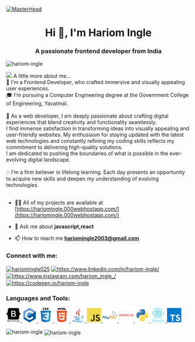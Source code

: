 [![MasterHead](https://firebasestorage.googleapis.com/v0/b/flexi-coding.appspot.com/o/dempgi7-520f8d5f-63d4-4453-8822-dbc149ae27f8.gif?alt=media&token=91c0c7b2-93c3-4029-b011-1a8703c5730d)](https://rishavchanda.io)

<h1 align="center">Hi 👋, I'm Hariom Ingle</h1>
<h3 align="center">A passionate frontend developer from India</h3>

<p align="left"> <img src="https://komarev.com/ghpvc/?username=hariom-ingle&label=Profile%20views&color=0e75b6&style=flat" alt="hariom-ingle" /> </p>
<img src="https://media.giphy.com/media/VgCDAzcKvsR6OM0uWg/giphy.gif" width="50"> A little more about me...  
<br>
🔭 I'm a Frontend Developer, who crafted immersive and visually appealing user experiences.  
<br>
🎓 I'm pursuing a Computer Engineering degree at the Government College of Engineering, Yavatmal.
<br><br>
🎨 As a web developer, I am deeply passionate about crafting digital experiences that blend creativity and functionality seamlessly. 
<br>I find immense satisfaction in transforming ideas into visually appealing and user-friendly websites. My enthusiasm for staying updated with the latest web technologies and constantly refining my coding skills reflects my commitment to delivering high-quality solutions. <br>I am dedicated to pushing the boundaries of what is possible in the ever-evolving digital landscape. 
<br><br>
💡 I'm a firm believer in lifelong learning. Each day presents an opportunity to acquire new skills and deepen my understanding of evolving technologies.
 <br><br>

- 👨‍💻 All of my projects are available at [https://hariomingle.000webhostapp.com/](https://hariomingle.000webhostapp.com/)

- 💬 Ask me about **javascript,react**

- 📫 How to reach me **hariomingle2003@gmail.com**


<h3 align="left">Connect with me:</h3>
<p align="left">

<a href="https://twitter.com/hariomingle025" target=""><img align="center" src="https://raw.githubusercontent.com/rahuldkjain/github-profile-readme-generator/master/src/images/icons/Social/twitter.svg" alt="hariomingle025" height="30" width="40" /></a>
<a href="https://linkedin.com/in/https://www.linkedin.com/in/hariom-ingle/" target=""><img align="center" src="https://raw.githubusercontent.com/rahuldkjain/github-profile-readme-generator/master/src/images/icons/Social/linked-in-alt.svg" alt="https://www.linkedin.com/in/hariom-ingle/" height="30" width="40" /></a>
<a href="https://instagram.com/https://www.instagram.com/hariom_ingle_/" target="blank"><img align="center" src="https://raw.githubusercontent.com/rahuldkjain/github-profile-readme-generator/master/src/images/icons/Social/instagram.svg" alt="https://www.instagram.com/hariom_ingle_/" height="30" width="40" /></a>
<a href="https://codepen.io/https://codepen.io/hariom-ingle" target="blank"><img align="center" src="https://raw.githubusercontent.com/rahuldkjain/github-profile-readme-generator/master/src/images/icons/Social/codepen.svg" alt="https://codepen.io/hariom-ingle" height="30" width="40" /></a>
</p>
 

<h3 align="left">Languages and Tools:</h3>
<p align="left"> <a href="https://getbootstrap.com" target="_blank" rel="noreferrer"> <img src="https://raw.githubusercontent.com/devicons/devicon/master/icons/bootstrap/bootstrap-plain-wordmark.svg" alt="bootstrap" width="40" height="40"/> </a> <a href="https://www.cprogramming.com/" target="_blank" rel="noreferrer"> <img src="https://raw.githubusercontent.com/devicons/devicon/master/icons/c/c-original.svg" alt="c" width="40" height="40"/> </a> <a href="https://www.w3schools.com/css/" target="_blank" rel="noreferrer"> <img src="https://raw.githubusercontent.com/devicons/devicon/master/icons/css3/css3-original-wordmark.svg" alt="css3" width="40" height="40"/> </a> <a href="https://www.w3.org/html/" target="_blank" rel="noreferrer"> <img src="https://raw.githubusercontent.com/devicons/devicon/master/icons/html5/html5-original-wordmark.svg" alt="html5" width="40" height="40"/> </a> <a href="https://www.java.com" target="_blank" rel="noreferrer"> <img src="https://raw.githubusercontent.com/devicons/devicon/master/icons/java/java-original.svg" alt="java" width="40" height="40"/> </a> <a href="https://developer.mozilla.org/en-US/docs/Web/JavaScript" target="_blank" rel="noreferrer"> <img src="https://raw.githubusercontent.com/devicons/devicon/master/icons/javascript/javascript-original.svg" alt="javascript" width="40" height="40"/> </a> <a href="https://www.mysql.com/" target="_blank" rel="noreferrer"> <img src="https://raw.githubusercontent.com/devicons/devicon/master/icons/mysql/mysql-original-wordmark.svg" alt="mysql" width="40" height="40"/> </a> <a href="https://www.oracle.com/" target="_blank" rel="noreferrer"> <img src="https://raw.githubusercontent.com/devicons/devicon/master/icons/oracle/oracle-original.svg" alt="oracle" width="40" height="40"/> </a> <a href="https://www.python.org" target="_blank" rel="noreferrer"> <img src="https://raw.githubusercontent.com/devicons/devicon/master/icons/python/python-original.svg" alt="python" width="40" height="40"/> </a> <a href="https://reactjs.org/" target="_blank" rel="noreferrer"> <img src="https://raw.githubusercontent.com/devicons/devicon/master/icons/react/react-original-wordmark.svg" alt="react" width="40" height="40"/> </a> <a href="https://www.typescriptlang.org/" target="_blank" rel="noreferrer"> <img src="https://raw.githubusercontent.com/devicons/devicon/master/icons/typescript/typescript-original.svg" alt="typescript" width="40" height="40"/> </a> </p>

<p><img align="left" src="https://github-readme-stats.vercel.app/api/top-langs?username=hariom-ingle&show_icons=true&locale=en&layout=compact" alt="hariom-ingle" /></p>

<p>&nbsp;<img align="center" src="https://github-readme-stats.vercel.app/api?username=hariom-ingle&show_icons=true&locale=en" alt="hariom-ingle" /></p>
